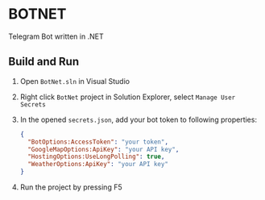# BOTNET
Telegram Bot written in .NET

## Build and Run
1. Open `BotNet.sln` in Visual Studio
2. Right click `BotNet` project in Solution Explorer, select `Manage User Secrets`
3. In the opened `secrets.json`, add your bot token to following properties:

    ```json
    {
      "BotOptions:AccessToken": "your token",
      "GoogleMapOptions:ApiKey": "your API key",
      "HostingOptions:UseLongPolling": true,
      "WeatherOptions:ApiKey": "your API key"
    }
    ```

4. Run the project by pressing F5